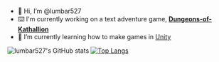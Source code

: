 - 👋 Hi, I’m @lumbar527
- ⌨️ I'm currently working on a text adventure game, [**Dungeons-of-Kathallion**](https://github.com/Dungeons-of-Kathallion/Dungeons-of-Kathallion)
- 🌱 I’m currently learning how to make games in [Unity](https://unity.com)
<!-- - 💞️ I’m currently collaborating with [**Cromha**](https://github.com/OcelotWalrus) on his [Cromha-Expansion-plugin](https://github.com/OcelotWalrus/Cromha-Expansion-plugin)-->

![lumbar527's GitHub stats](https://github-readme-stats.vercel.app/api?username=lumbar527&show_icons=true&theme=dark)
[![Top Langs](https://github-readme-stats.vercel.app/api/top-langs/?username=lumbar527&theme=dark)](https://github.com/lumbar527/github-readme-stats)
<!---Thanks to https://github.com/anuraghazra/github-readme-stats, I can display my GitHub stats--->
